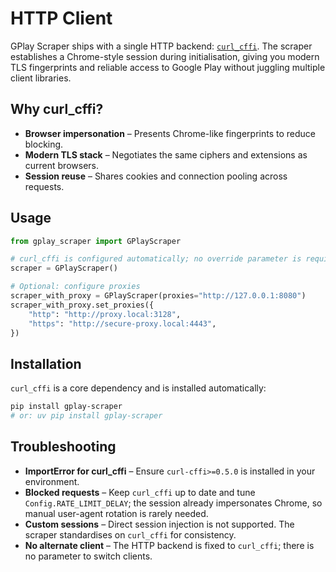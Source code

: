 # HTTP Client

GPlay Scraper ships with a single HTTP backend: [`curl_cffi`](https://github.com/yifeikong/curl_cffi). The scraper establishes a Chrome-style session during initialisation, giving you modern TLS fingerprints and reliable access to Google Play without juggling multiple client libraries.

## Why curl_cffi?

- **Browser impersonation** – Presents Chrome-like fingerprints to reduce blocking.
- **Modern TLS stack** – Negotiates the same ciphers and extensions as current browsers.
- **Session reuse** – Shares cookies and connection pooling across requests.

## Usage

```python
from gplay_scraper import GPlayScraper

# curl_cffi is configured automatically; no override parameter is required
scraper = GPlayScraper()

# Optional: configure proxies
scraper_with_proxy = GPlayScraper(proxies="http://127.0.0.1:8080")
scraper_with_proxy.set_proxies({
    "http": "http://proxy.local:3128",
    "https": "http://secure-proxy.local:4443",
})
```

## Installation

`curl_cffi` is a core dependency and is installed automatically:

```bash
pip install gplay-scraper
# or: uv pip install gplay-scraper
```

## Troubleshooting

- **ImportError for curl_cffi** – Ensure `curl-cffi>=0.5.0` is installed in your environment.
- **Blocked requests** – Keep `curl_cffi` up to date and tune `Config.RATE_LIMIT_DELAY`; the session already impersonates Chrome, so manual user-agent rotation is rarely needed.
- **Custom sessions** – Direct session injection is not supported. The scraper standardises on `curl_cffi` for consistency.
- **No alternate client** – The HTTP backend is fixed to `curl_cffi`; there is no parameter to switch clients.
